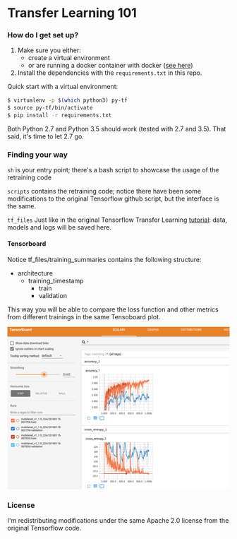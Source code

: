 # Transfer Learning 101

### How do I get set up? ###

1. Make sure you either: 
    * create a virtual environment 
    * or are running a docker container with docker ([see here](https//hub.docker.com/r/tensorflow/tensorflow/))
2. Install the dependencies with the `requirements.txt` in this repo.

Quick start with a virtual environment:
```sh
$ virtualenv -p $(which python3) py-tf
$ source py-tf/bin/activate
$ pip install -r requirements.txt
```

Both Python 2.7 and Python 3.5 should work (tested with 2.7 and 3.5). That said, it's time to let 2.7 go.

### Finding your way ###
`sh` is your entry point; there's a bash script to showcase the usage of the retraining code

`scripts` contains the retraining code; notice there have been some modifications to the original Tensorflow github script, 
but the interface is the same.

`tf_files` Just like in the original Tensorflow Transfer Learning [tutorial](https://www.tensorflow.org/tutorials/image_retraining): data, models and logs will be saved here. 

#### Tensorboard ####
Notice tf_files/training_summaries contains the following structure:
   * architecture
      * training_timestamp
        * train
        * validation

This way you will be able to compare the loss function and other metrics from different trainings in the same Tensoboard
plot.

![tensorboard](doc/tensorboard_multiple.png)

### License ###
I'm redistributing modifications under the same Apache 2.0 license from the original Tensorflow code.
